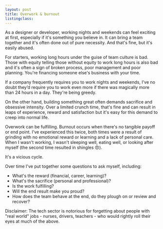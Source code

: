 ```yaml
---
layout: post
title: Overwork & burnout
listingclass: 
---
```


As a designer or developer, working nights and weekends can feel exciting at first, especially if it's something you believe in. It can bring a team together and it's often done out of pure necessity. And that's fine, but it's easily abused.

For starters, working long hours under the guise of team culture is bad. Those with equity telling those without equity to work long hours is also bad and it's often a sign of broken process, poor management and poor planning. You're financing someone else's business with your time.

If a company frequently requires you to work nights and weekends, I've no doubt they’d require you to work even more if there was magically more than 24 hours in a day. They're being greedy.

On the other hand, building something great often demands sacrifice and obsessive intensity. Over a limited crunch time, that's fine and can result in leaps of experience, reward and satisfaction but it's easy for this demand to creep into normal life.

Overwork can be fulfilling. Burnout occurs when there's no tangible payoff or end point. I've experienced this twice, both times were a result of grinding with no emotional reward or learning and a lack of personal care. When I wasn't working, I wasn't sleeping well, eating well, or looking after myself (the second time resulted in shingles 😞).

It's a vicious cycle.

Over time I've put together some questions to ask myself, including:

* What's the reward (financial, career, learning)?
* What's the sacrifice (personal and professional)?
* Is the work fulfilling?
* Will the end result make you proud?
* How does the team behave at the end, do they plough on or review and recover?

Disclaimer: The tech sector is notorious for forgetting about people with "real world" jobs - nurses, drivers, teachers - who would rightly roll their eyes at much of the above.
